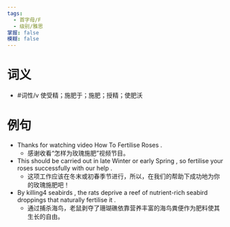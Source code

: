 ```yaml
---
tags:
  - 首字母/F
  - 级别/雅思
掌握: false
模糊: false
---
```

# 词义
- #词性/v  使受精；施肥于；施肥；授精；使肥沃
# 例句
- Thanks for watching video How To Fertilise Roses .
	- 感谢收看“怎样为玫瑰施肥”视频节目。
- This should be carried out in late Winter or early Spring , so fertilise your roses successfully with our help .
	- 这项工作应该在冬末或初春季节进行，所以，在我们的帮助下成功地为你的玫瑰施肥吧！
- By killing4 seabirds , the rats deprive a reef of nutrient-rich seabird droppings that naturally fertilise it .
	- 通过捕杀海鸟，老鼠剥夺了珊瑚礁依靠营养丰富的海鸟粪便作为肥料使其生长的自由。
